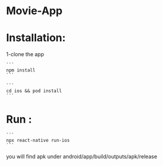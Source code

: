 # Movie-App

# Installation:

1-clone the app

````
```
npm install
```
````

````
```
cd ios && pod install
```
```` 


# Run :

````
```
npx react-native run-ios
```
````
  
you will find apk under android/app/build/outputs/apk/release
